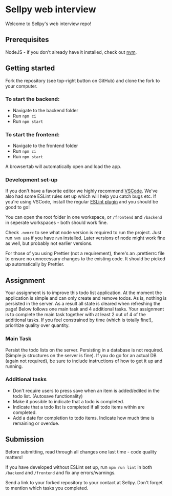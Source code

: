 # Sellpy web interview

Welcome to Sellpy's web interview repo!
## Prerequisites

NodeJS - if you don't already have it installed, check out [nvm](https://github.com/nvm-sh/nvm).

## Getting started
Fork the repository (see top-right button on GitHub) and clone the fork to your computer.
### To start the backend:

 - Navigate to the backend folder
 - Run `npm ci`
 - Run `npm start`

### To start the frontend:

 - Navigate to the frontend folder
 - Run `npm ci`
 - Run `npm start`

 A browsertab will automatically open and load the app.

### Development set-up
If you don't have a favorite editor we highly recommend [VSCode](https://code.visualstudio.com). We've also had some ESLint rules set up which will help you catch bugs etc. If you're using VSCode, install the regular [ESLint plugin](https://marketplace.visualstudio.com/items?itemName=dbaeumer.vscode-eslint) and you should be good to go!

You can open the root folder in one workspace, or `/frontend` and `/backend` in seperate workspaces - both should work fine.

Check `.nvmrc` to see what node version is required to run the project. Just run `nvm use` if you have `nvm` installed. Later versions of node might work fine as well, but probably not earlier versions.

For those of you using Prettier (not a requirement), there's an .prettierrc file to ensure no unnecessary changes to the existing code. It should be picked up automatically by Prettier.

## Assignment
Your assignment is to improve this todo list application. At the moment the application is simple and can only create and remove todos.
As is, nothing is persisted in the server. As a result all state is cleared when refreshing the page!
Below follows one main task and 4 additional tasks. Your assignment is to complete the main task together with at least 2 out of 4 of the additional tasks.
If you feel constrained by time (which is totally fine!), prioritize quality over quantity.

### Main Task
Persist the todo lists on the server. Persisting in a database is not required. (Simple js structures on the server is fine). If you do go for an actual DB (again not required), be sure to include instructions of how to get it up and running.

### Additional tasks
- Don't require users to press save when an item is added/edited in the todo list. (Autosave functionality)
- Make it possible to indicate that a todo is completed.
- Indicate that a todo list is completed if all todo items within are completed.
- Add a date for completion to todo items. Indicate how much time is remaining or overdue.

## Submission
Before submitting, read through all changes one last time - code quality matters!

If you have developed without ESLint set up, run `npm run lint` in both `/backend` and `/frontend` and fix any errors/warnings.

Send a link to your forked repository to your contact at Sellpy. Don't forget to mention which tasks you completed.
